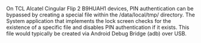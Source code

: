 On TCL Alcatel Cingular Flip 2 B9HUAH1 devices, PIN authentication can be bypassed by creating a special file within the /data/local/tmp/ directory. The System application that implements the lock screen checks for the existence of a specific file and disables PIN authentication if it exists. This file would typically be created via Android Debug Bridge (adb) over USB.